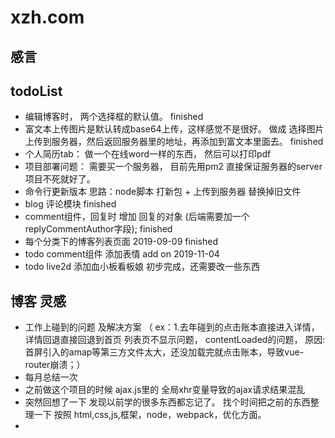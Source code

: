 # xzh.com

## 感言
## todoList
* 编辑博客时， 两个选择框的默认值。 finished
* 富文本上传图片是默认转成base64上传，这样感觉不是很好。  做成 选择图片上传到服务器，然后返回服务器里的地址，再添加到富文本里面去。 finished
* 个人简历tab： 做一个在线word一样的东西，  然后可以打印pdf
* 项目部署问题： 需要买一个服务器，  目前先用pm2 直接保证服务器的server项目不死就好了。
* 命令行更新版本  思路：node脚本 打新包 + 上传到服务器 替换掉旧文件
* blog 评论模块 finished
* comment组件，回复时 增加 回复的对象 (后端需要加一个replyCommentAuthor字段); finished
* 每个分类下的博客列表页面 2019-09-09 finished
* todo comment组件 添加表情 add on 2019-11-04
* todo live2d 添加血小板看板娘 初步完成，还需要改一些东西

## 博客 灵感
* 工作上碰到的问题 及解决方案 （ ex：1.去年碰到的点击账本直接进入详情，详情回退直接回退到首页 列表页不显示问题， contentLoaded的问题， 原因: 首屏引入的amap等第三方文件太大，还没加载完就点击账本，导致vue-router崩溃；）
* 每月总结一次
* 之前做这个项目的时候 ajax.js里的 全局xhr变量导致的ajax请求结果混乱
* 突然回想了一下  发现以前学的很多东西都忘记了。 找个时间把之前的东西整理一下 按照 html,css,js,框架，node，webpack，优化方面。
*
